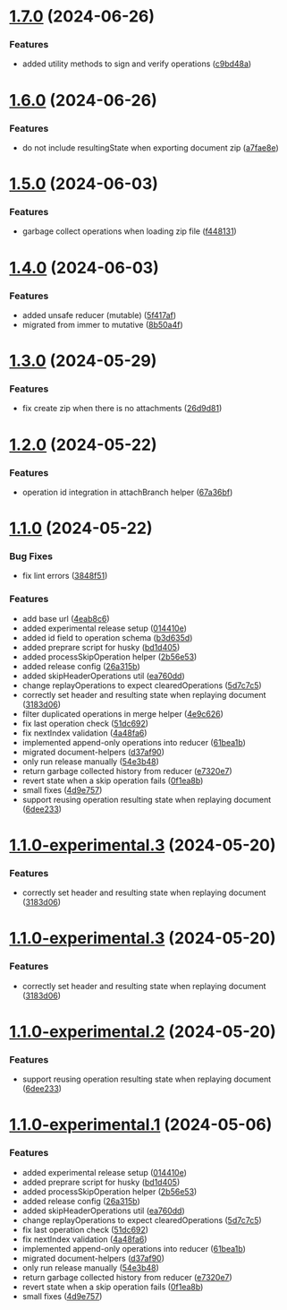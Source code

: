 # [1.7.0](https://github.com/powerhouse-inc/document-model/compare/v1.6.0...v1.7.0) (2024-06-26)


### Features

* added utility methods to sign and verify operations ([c9bd48a](https://github.com/powerhouse-inc/document-model/commit/c9bd48a4cdeae67d9869faee279dec6aa3cd783b))

# [1.6.0](https://github.com/powerhouse-inc/document-model/compare/v1.5.0...v1.6.0) (2024-06-26)


### Features

* do not include resultingState when exporting document zip ([a7fae8e](https://github.com/powerhouse-inc/document-model/commit/a7fae8eb40880f6605300d9f63163601c850ef0d))

# [1.5.0](https://github.com/powerhouse-inc/document-model/compare/v1.4.0...v1.5.0) (2024-06-03)


### Features

* garbage collect operations when loading zip file ([f448131](https://github.com/powerhouse-inc/document-model/commit/f448131a0b26d4b9fb40426eb0d6b7ab96e137a1))

# [1.4.0](https://github.com/powerhouse-inc/document-model/compare/v1.3.0...v1.4.0) (2024-06-03)


### Features

* added unsafe reducer (mutable) ([5f417af](https://github.com/powerhouse-inc/document-model/commit/5f417af25f62fd15533306f9ed949087b851c78c))
* migrated from immer to mutative ([8b50a4f](https://github.com/powerhouse-inc/document-model/commit/8b50a4f70034da0afedec8db697a10f8739c6a3b))

# [1.3.0](https://github.com/powerhouse-inc/document-model/compare/v1.2.0...v1.3.0) (2024-05-29)


### Features

* fix create zip when there is no attachments ([26d9d81](https://github.com/powerhouse-inc/document-model/commit/26d9d81d99ccc8be74400e69b6141cfa2b2a3899))

# [1.2.0](https://github.com/powerhouse-inc/document-model/compare/v1.1.0...v1.2.0) (2024-05-22)


### Features

* operation id integration in attachBranch helper ([67a36bf](https://github.com/powerhouse-inc/document-model/commit/67a36bf371aada36fa68b5c44eac8dbdabfb98c0))

# [1.1.0](https://github.com/powerhouse-inc/document-model/compare/v1.0.53...v1.1.0) (2024-05-22)


### Bug Fixes

* fix lint errors ([3848f51](https://github.com/powerhouse-inc/document-model/commit/3848f51247d8a96744a4f21e44034238f93f46b0))


### Features

* add base url ([4eab8c6](https://github.com/powerhouse-inc/document-model/commit/4eab8c6f7deb8f3ea02ef31041d1e18461a4daa5))
* added experimental release setup ([014410e](https://github.com/powerhouse-inc/document-model/commit/014410e0b493f7562b27268392d506ffa32a5735))
* added id field to operation schema ([b3d635d](https://github.com/powerhouse-inc/document-model/commit/b3d635da5f4bea0d4625b112a9530e5e7c6a6745))
* added preprare script for husky ([bd1d405](https://github.com/powerhouse-inc/document-model/commit/bd1d405b48b987b653e1322ca82ec2d290db3d47))
* added processSkipOperation helper ([2b56e53](https://github.com/powerhouse-inc/document-model/commit/2b56e53aafc799ce2b4c90bb1c108e84e5f11c1d))
* added release config ([26a315b](https://github.com/powerhouse-inc/document-model/commit/26a315b7498bb818ce0710c5a1f3d71963bb38f9))
* added skipHeaderOperations util ([ea760dd](https://github.com/powerhouse-inc/document-model/commit/ea760dd22b6e7242fba64bea355a2116d26dfa49))
* change replayOperations to expect clearedOperations ([5d7c7c5](https://github.com/powerhouse-inc/document-model/commit/5d7c7c58ac8dd479c57c5cd19e398fcc9d35430d))
* correctly set header and resulting state when replaying document ([3183d06](https://github.com/powerhouse-inc/document-model/commit/3183d06ca30fefd15955b09a3cf63d292ee4dc0a))
* filter duplicated operations in merge helper ([4e9c626](https://github.com/powerhouse-inc/document-model/commit/4e9c62670e684094f79c25fbf42d34c122827671))
* fix last operation check ([51dc692](https://github.com/powerhouse-inc/document-model/commit/51dc69268ccb9d361c28bba45f5cfcac6e136595))
* fix nextIndex validation ([4a48fa6](https://github.com/powerhouse-inc/document-model/commit/4a48fa6c893855cd22db16c7a09ffc5f544bc404))
* implemented append-only operations into reducer ([61bea1b](https://github.com/powerhouse-inc/document-model/commit/61bea1bfdf59db01f852cd326f39d3f6047f2ac5))
* migrated document-helpers ([d37af90](https://github.com/powerhouse-inc/document-model/commit/d37af909c6145083ecbda57fb881cfb69ed2869f))
* only run release manually ([54e3b48](https://github.com/powerhouse-inc/document-model/commit/54e3b48bb6b8d4e81fa2795914a10aebb8981210))
* return garbage collected history from reducer ([e7320e7](https://github.com/powerhouse-inc/document-model/commit/e7320e706fa225b07e68eb55fd37697f87676627))
* revert state when a skip operation fails ([0f1ea8b](https://github.com/powerhouse-inc/document-model/commit/0f1ea8b498c5998f741697673c0d82df8d7ee702))
* small fixes ([4d9e757](https://github.com/powerhouse-inc/document-model/commit/4d9e757950090d0f5eac42410f71ae7d3771e687))
* support reusing operation resulting state when replaying document ([6dee233](https://github.com/powerhouse-inc/document-model/commit/6dee233641d19dc5d50e18d4b8cee43bdbe3709e))

# [1.1.0-experimental.3](https://github.com/powerhouse-inc/document-model/compare/v1.1.0-experimental.2...v1.1.0-experimental.3) (2024-05-20)


### Features

* correctly set header and resulting state when replaying document ([3183d06](https://github.com/powerhouse-inc/document-model/commit/3183d06ca30fefd15955b09a3cf63d292ee4dc0a))

# [1.1.0-experimental.3](https://github.com/powerhouse-inc/document-model/compare/v1.1.0-experimental.2...v1.1.0-experimental.3) (2024-05-20)


### Features

* correctly set header and resulting state when replaying document ([3183d06](https://github.com/powerhouse-inc/document-model/commit/3183d06ca30fefd15955b09a3cf63d292ee4dc0a))

# [1.1.0-experimental.2](https://github.com/powerhouse-inc/document-model/compare/v1.1.0-experimental.1...v1.1.0-experimental.2) (2024-05-20)


### Features

* support reusing operation resulting state when replaying document ([6dee233](https://github.com/powerhouse-inc/document-model/commit/6dee233641d19dc5d50e18d4b8cee43bdbe3709e))

# [1.1.0-experimental.1](https://github.com/powerhouse-inc/document-model/compare/v1.0.53...v1.1.0-experimental.1) (2024-05-06)


### Features

* added experimental release setup ([014410e](https://github.com/powerhouse-inc/document-model/commit/014410e0b493f7562b27268392d506ffa32a5735))
* added preprare script for husky ([bd1d405](https://github.com/powerhouse-inc/document-model/commit/bd1d405b48b987b653e1322ca82ec2d290db3d47))
* added processSkipOperation helper ([2b56e53](https://github.com/powerhouse-inc/document-model/commit/2b56e53aafc799ce2b4c90bb1c108e84e5f11c1d))
* added release config ([26a315b](https://github.com/powerhouse-inc/document-model/commit/26a315b7498bb818ce0710c5a1f3d71963bb38f9))
* added skipHeaderOperations util ([ea760dd](https://github.com/powerhouse-inc/document-model/commit/ea760dd22b6e7242fba64bea355a2116d26dfa49))
* change replayOperations to expect clearedOperations ([5d7c7c5](https://github.com/powerhouse-inc/document-model/commit/5d7c7c58ac8dd479c57c5cd19e398fcc9d35430d))
* fix last operation check ([51dc692](https://github.com/powerhouse-inc/document-model/commit/51dc69268ccb9d361c28bba45f5cfcac6e136595))
* fix nextIndex validation ([4a48fa6](https://github.com/powerhouse-inc/document-model/commit/4a48fa6c893855cd22db16c7a09ffc5f544bc404))
* implemented append-only operations into reducer ([61bea1b](https://github.com/powerhouse-inc/document-model/commit/61bea1bfdf59db01f852cd326f39d3f6047f2ac5))
* migrated document-helpers ([d37af90](https://github.com/powerhouse-inc/document-model/commit/d37af909c6145083ecbda57fb881cfb69ed2869f))
* only run release manually ([54e3b48](https://github.com/powerhouse-inc/document-model/commit/54e3b48bb6b8d4e81fa2795914a10aebb8981210))
* return garbage collected history from reducer ([e7320e7](https://github.com/powerhouse-inc/document-model/commit/e7320e706fa225b07e68eb55fd37697f87676627))
* revert state when a skip operation fails ([0f1ea8b](https://github.com/powerhouse-inc/document-model/commit/0f1ea8b498c5998f741697673c0d82df8d7ee702))
* small fixes ([4d9e757](https://github.com/powerhouse-inc/document-model/commit/4d9e757950090d0f5eac42410f71ae7d3771e687))
